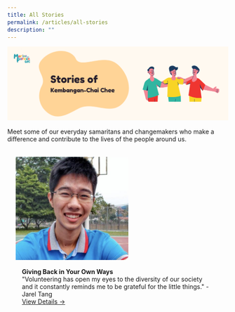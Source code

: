 ```yaml
---
title: All Stories
permalink: /articles/all-stories
description: ""
---
```



![](/images/Stories%20of%20K-CC%20Banner.png)

Meet some of our everyday samaritans and changemakers who make a difference and contribute to the lives of the people around us.

<ul style="display: grid; grid-template-columns: repeat(auto-fit, minmax(228px, 1fr)); gap: 1rem; margin: 2rem 2vw; padding: 0; list-style-type: none;"> 


<li><div style="position: relative; display: block; height: 100%;  overflow: hidden; text-decoration: none;"><div style="width:343px;height:235px;"><img style="height:235px;width:auto;" src="/images/JarelTang.png"></div><div style="position: relative; display: flex; align-items: center; gap: 2em; padding: 1em 1em 0;"><h3 style="font-size: 1em; margin: 0 0 .3em;"></h3></div><p style="padding: 0 1em 1em;margin: 0; overflow: hidden;"><b>Giving Back in Your Own Ways</b><br />"Volunteering has open my eyes to the diversity of our society and it constantly reminds me to be grateful for the little things." - Jarel Tang<br><a href="/articles/giving-back-in-you-own-ways">View Details -></a> </p> </div></li> 

	
<ul>